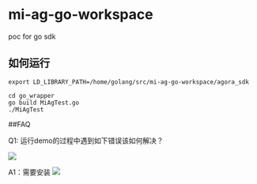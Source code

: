 # mi-ag-go-workspace
poc for go sdk 

## 如何运行

```
export LD_LIBRARY_PATH=/home/golang/src/mi-ag-go-workspace/agora_sdk

cd go_wrapper
go build MiAgTest.go
./MiAgTest
```




##FAQ

Q1: 运行demo的过程中遇到如下错误该如何解决？

![](https://i.imgur.com/2mYrdYz.png)

A1：需要安装
![](https://i.imgur.com/2vSFD9D.png)